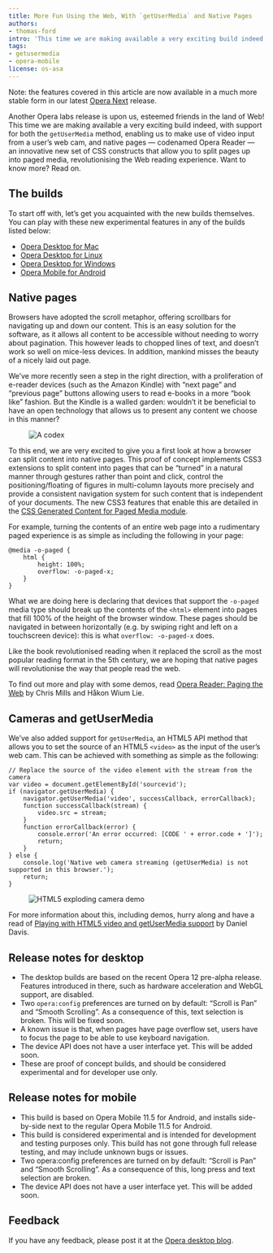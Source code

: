 ```yaml
---
title: More Fun Using the Web, With `getUserMedia` and Native Pages
authors:
- thomas-ford
intro: 'This time we are making available a very exciting build indeed, with support for both the `getUserMedia` method, enabling us to make use of video input from a user’s web cam, and native pages — codenamed Opera Reader — an innovative new set of CSS constructs that allow you to split pages up into paged media.'
tags:
- getusermedia
- opera-mobile
license: os-asa
---
```


Note: the features covered in this article are now available in a much more stable form in our latest [Opera Next][1] release.

[1]: http://www.opera.com/browser/next/

Another Opera labs release is upon us, esteemed friends in the land of Web! This time we are making available a very exciting build indeed, with support for both the `getUserMedia` method, enabling us to make use of video input from a user’s web cam, and native pages — codenamed Opera Reader — an innovative new set of CSS constructs that allow you to split pages up into paged media, revolutionising the Web reading experience. Want to know more? Read on.

## The builds

To start off with, let’s get you acquainted with the new builds themselves. You can play with these new experimental features in any of the builds listed below:

- [Opera Desktop for Mac][2]
- [Opera Desktop for Linux][3]
- [Opera Desktop for Windows][4]
- [Opera Mobile for Android][5]

[2]: http://snapshot.opera.com/labs/camera-and-pages/Opera-Labs-Camera-and-Pages-12.00-1113.dmg
[3]: http://snapshot.opera.com/labs/camera-and-pages/Linux-FreeBSD/
[4]: http://snapshot.opera.com/labs/camera-and-pages/Opera-Labs-Camera-and-Pages-12.00-1113.exe
[5]: http://www.opera.com/download/get.pl?sub=++++&id=34184&location=360&nothanks=yes

## Native pages

Browsers have adopted the scroll metaphor, offering scrollbars for navigating up and down our content. This is an easy solution for the software, as it allows all content to be accessible without needing to worry about pagination. This however leads to chopped lines of text, and doesn’t work so well on mice-less devices. In addition, mankind misses the beauty of a nicely laid out page.

We’ve more recently seen a step in the right direction, with a proliferation of e-reader devices (such as the Amazon Kindle) with “next page” and “previous page” buttons allowing users to read e-books in a more “book like” fashion. But the Kindle is a walled garden: wouldn’t it be beneficial to have an open technology that allows us to present any content we choose in this manner?

<figure block="figure">
	<img elem="media" src="{{ page.id }}/codex.jpg" alt="A codex">
</figure>

To this end, we are very excited to give you a first look at how a browser can split content into native pages. This proof of concept implements CSS3 extensions to split content into pages that can be “turned” in a natural manner through gestures rather than point and click, control the positioning/floating of figures in multi-column layouts more precisely and provide a consistent navigation system for such content that is independent of your documents. The new CSS3 features that enable this are detailed in the [CSS Generated Content for Paged Media module][7].

[7]: http://dev.w3.org/csswg/css3-gcpm/

For example, turning the contents of an entire web page into a rudimentary paged experience is as simple as including the following in your page:

	@media -o-paged {
		html {
			height: 100%;
			overflow: -o-paged-x;
		}
	}

What we are doing here is declaring that devices that support the `-o-paged` media type should break up the contents of the `<html>` element into pages that fill 100% of the height of the browser window. These pages should be navigated in between horizontally (e.g. by swiping right and left on a touchscreen device): this is what `overflow: -o-paged-x` does.

Like the book revolutionised reading when it replaced the scroll as the most popular reading format in the 5th century, we are hoping that native pages will revolutionise the way that people read the web.

To find out more and play with some demos, read [Opera Reader: Paging the Web][8] by Chris Mills and Håkon Wium Lie.

[8]: http://people.opera.com/howcome/2011/reader/

## Cameras and getUserMedia

We’ve also added support for `getUserMedia`, an HTML5 API method that allows you to set the source of an HTML5 `<video>` as the input of the user’s web cam. This can be achieved with something as simple as the following:

	// Replace the source of the video element with the stream from the camera
	var video = document.getElementById('sourcevid');
	if (navigator.getUserMedia) {
		navigator.getUserMedia('video', successCallback, errorCallback);
		function successCallback(stream) {
			video.src = stream;
		}
		function errorCallback(error) {
			console.error('An error occurred: [CODE ' + error.code + ']');
			return;
		}
	} else {
		console.log('Native web camera streaming (getUserMedia) is not supported in this browser.');
		return;
	}

<figure block="figure">
	<img elem="media" src="{{ page.id }}/exploding-camera.jpg" alt="HTML5 exploding camera demo">
</figure>

For more information about this, including demos, hurry along and have a read of [Playing with HTML5 video and getUserMedia support][10] by Daniel Davis.

[10]: /articles/playing-with-html5-video-and-getusermedia-support/

## Release notes for desktop

- The desktop builds are based on the recent Opera 12 pre-alpha release. Features introduced in there, such as hardware acceleration and WebGL support, are disabled.
- Two `opera:config` preferences are turned on by default: “Scroll is Pan” and “Smooth Scrolling”. As a consequence of this, text selection is broken. This will be fixed soon.
- A known issue is that, when pages have page overflow set, users have to focus the page to be able to use keyboard navigation.
- The device API does not have a user interface yet. This will be added soon.
- These are proof of concept builds, and should be considered experimental and for developer use only.

## Release notes for mobile

- This build is based on Opera Mobile 11.5 for Android, and installs side-by-side next to the regular Opera Mobile 11.5 for Android.
- This build is considered experimental and is intended for development and testing purposes only. This build has not gone through full release testing, and may include unknown bugs or issues.
- Two opera:config preferences are turned on by default: “Scroll is Pan” and “Smooth Scrolling”. As a consequence of this, long press and text selection are broken.
- The device API does not have a user interface yet. This will be added soon.

## Feedback

If you have any feedback, please post it at the [Opera desktop blog][11].

[11]: http://my.opera.com/desktopteam/blog/2011/10/19/new-opera-labs-release-with-getusermedia-and-opera-reader
